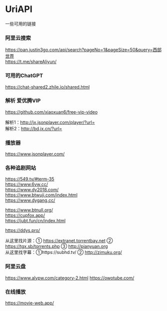 # UriAPI
一些可用的链接

### 阿里云搜索  
https://pan.justin3go.com/api/search?pageNo=1&pageSize=50&query=西部世界  
https://t.me/shareAliyun/

### 可用的ChatGPT
https://chat-shared2.zhile.io/shared.html

### 解析 爱优腾VIP
https://github.com/xiaoxuan6/free-vip-video  

解析1：http://jx.jsonplayer.com/player/?url=  
解析2：http://bd.jx.cn/?url=

### 播放器
https://www.jsonplayer.com/

### 各种追剧网站
https://549.tv/#term-35<br/>
https://www.6vw.cc/<br/>
https://www.dy2018.com/<br/>
https://www.btwuji.com/index.html<br/>
https://www.dygang.cc/<br/>

https://www.btnull.org/<br/>
https://cupfox.app/<br/>
https://jubt.fun/cn/index.html<br/>

https://ddys.pro/ <br/>

从这里找片源：① https://extranet.torrentbay.net ② https://tgx.sb/torrents.php ③ http://pianyuan.org <br/>
从这里找字幕：①https://subhd.tv/ ② http://zimuku.org/

### 阿里云盘
https://www.alypw.com/category-2.html
 https://owotube.com/

 ### 在线播放
 https://movie-web.app/
